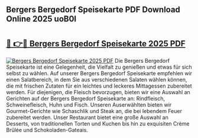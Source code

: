 ## Bergers Bergedorf Speisekarte PDF Download Online 2025 uoB0I

# <h2><a href="http://gcb7cv.nevu.top/?p=Bergers+Bergedorf+Speisekarte">🔗 👉🔴 Bergers Bergedorf Speisekarte 2025 PDF</a></h2>

[![Bergers Bergedorf Speisekarte 2025 PDF](https://i.imgur.com/dBaPXMq.png)](http://gcb7cv.nevu.top/?p=Bergers+Bergedorf+Speisekarte)
Die Bergers Bergedorf Speisekarte ist eine Gelegenheit, die Vielfalt zu genießen und etwas für sich selbst zu wählen. Auf unserer Bergers Bergedorf Speisekarte empfehlen wir einen Salatbereich, in dem Sie aus verschiedenen Salaten wählen können, die mit frischen Zutaten für ein leichtes und leckeres Mittagessen zubereitet werden. Für diejenigen, die Fleisch bevorzugen, bieten wir eine Auswahl an Gerichten auf der Bergers Bergedorf Speisekarte an: Rindfleisch, Schweinefleisch, Huhn und Fisch. Unseren Auserwählten bieten wir Gourmet-Gerichte wie Schaschlik und Steak an, die bei lebendem Feuer zubereitet werden. Unser Restaurant bietet eine große Auswahl an Desserts, von traditionellen Torten und Kuchen bis hin zu exquisiten Crème Brûlée und Schokoladen-Gateais.
